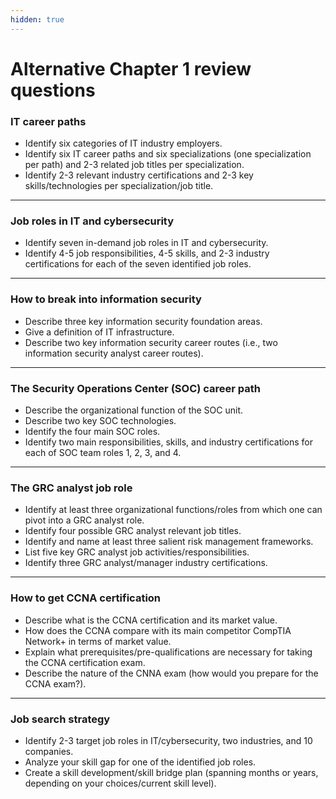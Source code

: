 ```yaml
---
hidden: true
---
```


# Alternative Chapter 1 review questions

### IT career paths

* Identify six categories of IT industry employers.
* Identify six IT career paths and six specializations (one specialization per path) and 2-3 related job titles per specialization.
* Identify 2-3 relevant industry certifications and 2-3 key skills/technologies per specialization/job title.

***

### Job roles in IT and cybersecurity

* Identify seven in-demand job roles in IT and cybersecurity.
* Identify 4-5 job responsibilities, 4-5 skills, and 2-3 industry certifications for each of the seven identified job roles.

***

### How to break into information security

* Describe three key information security foundation areas.
* Give a definition of IT infrastructure.
* Describe two key information security career routes (i.e., two information security analyst career routes).

***

### The Security Operations Center (SOC) career path

* Describe the organizational function of the SOC unit.
* Describe two key SOC technologies.
* Identify the four main SOC roles.
* Identify two main responsibilities, skills, and industry certifications for each of SOC team roles 1, 2, 3, and 4.

***

### The GRC analyst job role

* Identify at least three organizational functions/roles from which one can pivot into a GRC analyst role.
* Identify four possible GRC analyst relevant job titles.
* Identify and name at least three salient risk management frameworks.
* List five key GRC analyst job activities/responsibilities.
* Identify three GRC analyst/manager industry certifications.

***

### How to get CCNA certification

* Describe what is the CCNA certification and its market value.
* How does the CCNA compare with its main competitor CompTIA Network+ in terms of market value.
* Explain what prerequisites/pre-qualifications are necessary for taking the CCNA certification exam.
* Describe the nature of the CNNA exam (how would you prepare for the CCNA exam?).

***

### Job search strategy

* Identify 2-3 target job roles in IT/cybersecurity, two industries, and 10 companies.
* Analyze your skill gap for one of the identified job roles.
* Create a skill development/skill bridge plan (spanning months or years, depending on your choices/current skill level).
